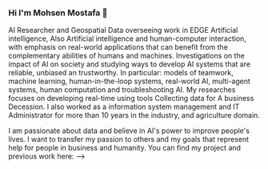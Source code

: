### Hi I'm Mohsen Mostafa 👋

AI Researcher and Geospatial Data overseeing work in EDGE Artificial intelligence, Also Artificial intelligence and human-computer interaction, with emphasis on real-world applications that can benefit from the complementary abilities of humans and machines. Investigations on the impact of AI on society and studying ways to develop AI systems that are reliable, unbiased an trustworthy. In particular: models of teamwork, machine learning, human-in-the-loop systems, real-world AI, multi-agent systems, human computation and troubleshooting AI. My researches focuses on developing real-time using tools Collecting data for A business Decession. I also worked as a information system management and IT Administrator for more than 10 years in the industry, and agriculture domain.

I am passionate about data and believe in AI's power to improve people's lives. I want to transfer my passion to others and my goals that represent help for people in business and humanity.
You can find my project and previous work here:
-->
